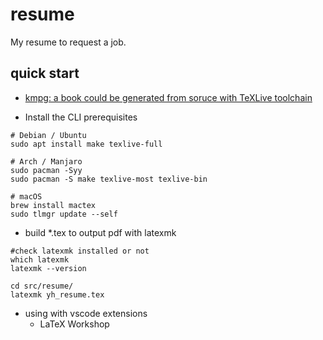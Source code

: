 # resume
My resume to request a job.


## quick start

* [kmpg: a book could be generated from soruce with TeXLive toolchain](https://github.com/sysprog21/lkmpg)

* Install the CLI prerequisites

```shell
# Debian / Ubuntu
sudo apt install make texlive-full

# Arch / Manjaro
sudo pacman -Syy
sudo pacman -S make texlive-most texlive-bin

# macOS
brew install mactex
sudo tlmgr update --self
```

* build *.tex to output pdf with latexmk

```shell
#check latexmk installed or not
which latexmk
latexmk --version

cd src/resume/
latexmk yh_resume.tex
```

* using with vscode extensions
    * LaTeX Workshop